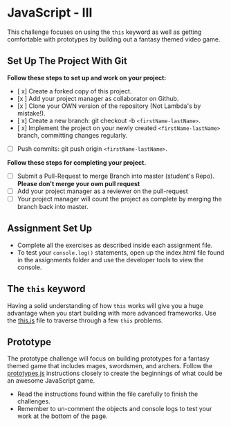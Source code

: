 # JavaScript - III

This challenge focuses on using the `this` keyword as well as getting comfortable with prototypes by building out a fantasy themed video game.

## Set Up The Project With Git

**Follow these steps to set up and work on your project:**

* [ x] Create a forked copy of this project.
* [x ] Add your project manager as collaborator on Github.
* [x ] Clone your OWN version of the repository (Not Lambda's by mistake!).
* [ x] Create a new branch: git checkout -b `<firstName-lastName>`.
* [ x] Implement the project on your newly created `<firstName-lastName>` branch, committing changes regularly.
* [ ] Push commits: git push origin `<firstName-lastName>`.

**Follow these steps for completing your project.**

* [ ] Submit a Pull-Request to merge <firstName-lastName> Branch into master (student's  Repo). **Please don't merge your own pull request**
* [ ] Add your project manager as a reviewer on the pull-request
* [ ] Your project manager will count the project as complete by merging the branch back into master.

## Assignment Set Up

* Complete all the exercises as described inside each assignment file.
* To test your `console.log()` statements, open up the index.html file found in the assignments folder and use the developer tools to view the console.  

## The `this` keyword

Having a solid understanding of how `this` works will give you a huge advantage when you start building with more advanced frameworks. Use the [this.js](assignments/this.js) file to traverse through a few `this` problems.

## Prototype

The prototype challenge will focus on building prototypes for a fantasy themed game that includes mages, swordsmen, and archers.  Follow the [prototypes.js](assignments/this.js) instructions closely to create the beginnings of what could be an awesome JavaScript game.

* Read the instructions found within the file carefully to finish the challenges. 
* Remember to un-comment the objects and console logs to test your work at the bottom of the page.

